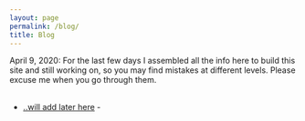 ```yaml
---
layout: page
permalink: /blog/
title: Blog
---
```


April 9, 2020: For the last few days I assembled all the info here to build this site and still working on, so you may find mistakes at different levels. Please excuse me when you go through them. <br><br>

<ul>
	<li><a href="Add later">..will add later here</a> - </li>
</ul>
